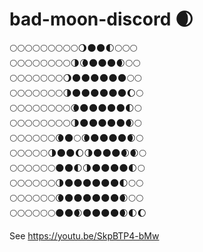 # bad-moon-discord 🌒

🌕🌕🌕🌕🌕🌕🌕🌕🌕🌖🌑🌑🌓🌕🌕🌕  
🌕🌕🌕🌕🌕🌕🌕🌕🌗🌘🌑🌑🌑🌒🌕🌕  
🌕🌕🌕🌕🌕🌕🌕🌖🌑🌑🌑🌑🌑🌑🌕🌕  
🌕🌕🌕🌕🌕🌕🌕🌗🌑🌑🌑🌑🌑🌑🌔🌕  
🌕🌕🌕🌕🌕🌕🌕🌕🌘🌑🌑🌑🌑🌑🌓🌕  
🌕🌕🌕🌕🌕🌕🌕🌕🌗🌑🌑🌑🌑🌑🌒🌕  
🌕🌕🌕🌕🌕🌕🌘🌑🌕🌘🌑🌑🌑🌑🌒🌕  
🌕🌕🌕🌕🌕🌗🌑🌑🌔🌗🌑🌑🌑🌒🌒🌕  
🌕🌕🌕🌕🌕🌕🌑🌑🌓🌗🌑🌑🌑🌑🌓🌕  
🌕🌕🌕🌕🌕🌕🌗🌑🌑🌑🌑🌑🌑🌓🌕🌕  
🌕🌕🌕🌕🌕🌕🌘🌑🌑🌑🌑🌑🌑🌒🌕🌕  
🌕🌕🌕🌕🌕🌕🌑🌑🌒🌑🌑🌑🌑🌒🌓🌔  

See https://youtu.be/SkpBTP4-bMw
